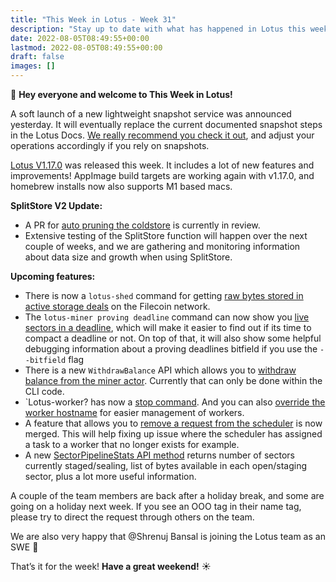 ```yaml
---
title: "This Week in Lotus - Week 31"
description: "Stay up to date with what has happened in Lotus this week"
date: 2022-08-05T08:49:55+00:00
lastmod: 2022-08-05T08:49:55+00:00
draft: false
images: []
---
```


:wave: **Hey everyone and welcome to This Week in Lotus!**

A soft launch of a new lightweight snapshot service was announced yesterday. It will eventually replace the current documented snapshot steps in the Lotus Docs. [We really recommend you check it out](https://pl-strflt.notion.site/pl-strflt/Lightweight-Filecoin-Chain-Snapshots-17e4c386f35c44548f5863afb7b5e024), and adjust your operations accordingly if you rely on snapshots.

[Lotus V1.17.0](https://github.com/filecoin-project/lotus/releases/tag/v1.17.0) was released this week. It includes a lot of new features and improvements! AppImage build targets are working again with v1.17.0, and homebrew installs now also supports M1 based macs.

**SplitStore V2 Update:**
- A PR for [auto pruning the coldstore](https://github.com/filecoin-project/lotus/pull/9123) is currently in review.
- Extensive testing of the SplitStore function will happen over the next couple of weeks, and we are gathering and monitoring information about data size and growth when using SplitStore.

**Upcoming features:**

- There is now a `lotus-shed` command for getting [raw bytes stored in active storage deals](https://github.com/filecoin-project/lotus/pull/9113) on the Filecoin network.
- The `lotus-miner proving deadline` command can now show you [live sectors in a deadline](https://github.com/filecoin-project/lotus/pull/9109), which will make it easier to find out if its time to compact a deadline or not. On top of that, it will also show some helpful debugging information about a proving deadlines bitfield if you use the `--bitfield` flag
- There is a new `WithdrawBalance` API which allows you to [withdraw balance from the miner actor](https://github.com/filecoin-project/lotus/pull/9098). Currently that can only be done within the CLI code.
- `Lotus-worker? has now a [stop command](https://github.com/filecoin-project/lotus/pull/9101). And you can also [override the worker hostname](https://github.com/filecoin-project/lotus/pull/9116) for easier management of workers.
- A feature that allows you to [remove a request from the scheduler](https://github.com/filecoin-project/lotus/pull/9064) is now merged. This will help fixing up issue where the scheduler has assigned a task to a worker that no longer exists for example.
- A new [SectorPipelineStats API method](https://github.com/filecoin-project/lotus/pull/9124) returns number of sectors currently staged/sealing, list of bytes available in each open/staging sector, plus a lot more useful information.

A couple of the team members are back after a holiday break, and some are going on a holiday next week. If you see an OOO tag in their name tag, please try to direct the request through others on the team.

We are also very happy that @Shrenuj Bansal is joining the Lotus team as an SWE :tada:

That’s it for the week! **Have a great weekend!** :sunny: